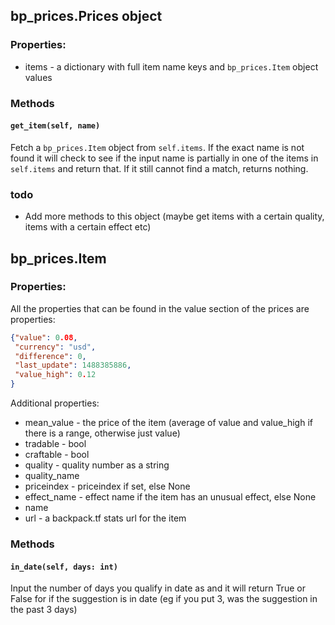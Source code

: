 ## bp_prices.Prices object

### Properties:

* items - a dictionary with full item name keys and `bp_prices.Item` object values

### Methods

#### `get_item(self, name)`

Fetch a `bp_prices.Item` object from `self.items`. If the exact name is not found it will check to see if the input name is partially in one of the items in `self.items` and return that. If it still cannot find a match, returns nothing.

### todo

* Add more methods to this object (maybe get items with a certain quality, items with a certain effect etc)
## bp_prices.Item

### Properties:

All the properties that can be found in the value section of the prices are properties:
```json
{"value": 0.08,
 "currency": "usd",
 "difference": 0,
 "last_update": 1488385886,
 "value_high": 0.12
}
```

Additional properties:
* mean_value - the price of the item (average of value and value_high if there is a range, otherwise just value)
* tradable - bool
* craftable - bool
* quality - quality number as a string
* quality_name
* priceindex - priceindex if set, else None
* effect_name - effect name if the item has an unusual effect, else None
* name
* url - a backpack.tf stats url for the item


### Methods

#### `in_date(self, days: int)`

Input the number of days you qualify in date as and it will return True or False for if the suggestion is in date (eg if you put 3, was the suggestion in the past 3 days)
